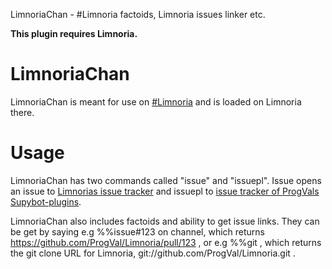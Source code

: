 LimnoriaChan - #Limnoria factoids, Limnoria issues linker etc.

**This plugin requires Limnoria.**

# LimnoriaChan

LimnoriaChan is meant for use on [#Limnoria] and is loaded on Limnoria there.

# Usage

LimnoriaChan has two commands called "issue" and "issuepl". Issue opens an issue to [Limnorias issue tracker] and issuepl to [issue tracker of ProgVals Supybot-plugins].

[#Limnoria]:irc://irc.freenode.net/#Limnoria
[Limnorias issue tracker]:https://github.com/ProgVal/Limnoria/issues
[issue tracker of ProgVals Supybot-plugins]:https://github.com/ProgVal/Supybot-plugins

LimnoriaChan also includes factoids and ability to get issue links. They can be get by saying e.g %%issue#123 on channel, which returns https://github.com/ProgVal/Limnoria/pull/123 , or e.g %%git , which returns the git clone URL for Limnoria, git://github.com/ProgVal/Limnoria.git .
